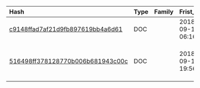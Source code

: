 |Hash|Type|Family|Frist_Seen|Name|
|:--|:--|:--|:--|:--|
|[c9148ffad7af21d9fb897619bb4a6d61](https://www.virustotal.com/gui/file/c9148ffad7af21d9fb897619bb4a6d61)|DOC||2018-09-19 06:16:46| |
|[516498ff378128770b006b681943c00c](https://www.virustotal.com/gui/file/516498ff378128770b006b681943c00c)|DOC||2018-09-17 19:56:05|Curriculum Vitae Luz Marina Ramirez Moreno.doc|

